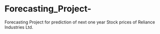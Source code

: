 # Forecasting_Project-
Forecasting Project for prediction of next one year Stock prices of Reliance Industries Ltd.
